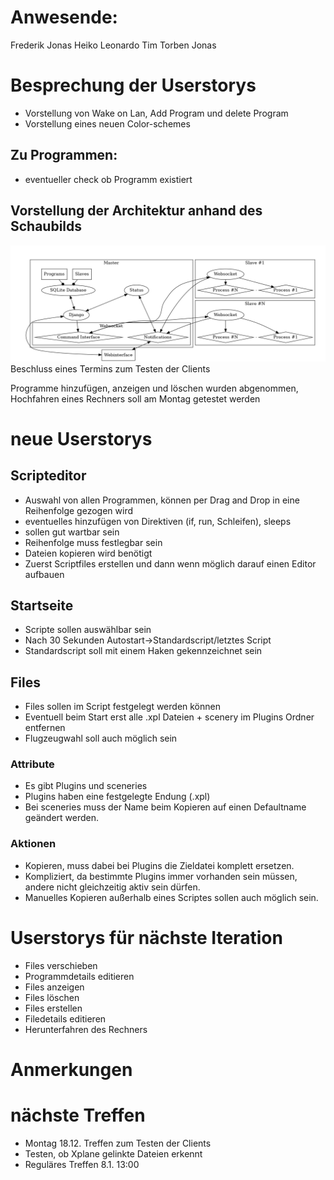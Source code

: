 # Anwesende:
Frederik
Jonas
Heiko
Leonardo
Tim
Torben
Jonas

# Besprechung der Userstorys
- Vorstellung von Wake on Lan, Add Program und delete Program
- Vorstellung eines neuen Color-schemes
## Zu Programmen:
- eventueller check ob Programm existiert
## Vorstellung der Architektur anhand des Schaubilds
![alt text](../../../vortraege/1_vortragstraining/img/architecture.png "Testbild")
Beschluss eines Termins zum Testen der Clients

Programme hinzufügen, anzeigen und löschen wurden abgenommen,
Hochfahren eines Rechners soll am Montag getestet werden


# neue Userstorys
## Scripteditor
- Auswahl von allen Programmen, können per Drag and Drop in eine Reihenfolge gezogen wird
- eventuelles hinzufügen von Direktiven (if, run, Schleifen), sleeps
- sollen gut wartbar sein
- Reihenfolge muss festlegbar sein
- Dateien kopieren wird benötigt
- Zuerst Scriptfiles erstellen und dann wenn möglich darauf einen Editor aufbauen

## Startseite
- Scripte sollen auswählbar sein
- Nach 30 Sekunden Autostart->Standardscript/letztes Script
- Standardscript soll mit einem Haken gekennzeichnet sein

## Files
- Files sollen im Script festgelegt werden können
- Eventuell beim Start erst alle .xpl Dateien + scenery im Plugins Ordner entfernen
- Flugzeugwahl soll auch möglich sein
### Attribute
- Es gibt Plugins und sceneries
- Plugins haben eine festgelegte Endung (.xpl)
- Bei sceneries muss der Name beim Kopieren auf einen Defaultname geändert werden.

### Aktionen
- Kopieren, muss dabei bei Plugins die Zieldatei komplett ersetzen.
- Kompliziert, da bestimmte Plugins immer vorhanden sein müssen, andere nicht gleichzeitig aktiv sein dürfen.
- Manuelles Kopieren außerhalb eines Scriptes sollen auch möglich sein.


# Userstorys für nächste Iteration
- Files verschieben
- Programmdetails editieren
- Files anzeigen
- Files löschen
- Files erstellen
- Filedetails editieren
- Herunterfahren des Rechners


# Anmerkungen

# nächste Treffen
- Montag 18.12. Treffen zum Testen der Clients
- Testen, ob Xplane gelinkte Dateien erkennt
- Reguläres Treffen 8.1. 13:00
